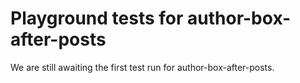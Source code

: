 # Playground tests for author-box-after-posts
We are still awaiting the first test run for author-box-after-posts.
